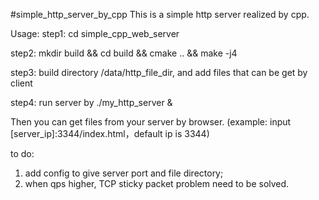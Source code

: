 #simple_http_server_by_cpp
This is a simple http server realized by cpp.

Usage:
step1: cd simple_cpp_web_server

step2: mkdir build && cd build && cmake .. && make -j4

step3: build directory /data/http_file_dir, and add files that can be get by client

step4: run server by ./my_http_server &

Then you can get files from your server by browser. (example: input [server_ip]:3344/index.html，default ip is 3344)

to do:
1. add config to give server port and file directory;
2. when qps higher, TCP sticky packet problem need to be solved.
